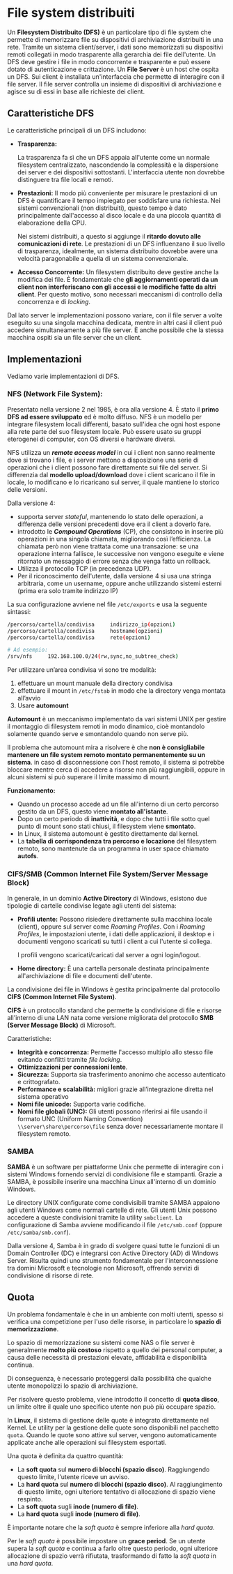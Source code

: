 ﻿# File system distribuiti

Un **Filesystem Distribuito (DFS)** è un particolare tipo di file system che permette di memorizzare file su dispositivi di archiviazione distribuiti in una rete. Tramite un sistema client/server, i dati sono memorizzati su dispositivi remoti collegati in modo trasparente alla gerarchia dei file dell'utente. Un DFS deve gestire i file in modo concorrente e trasparente e può essere dotato di autenticazione e crittazione.
Un **File Server** è un host che ospita un DFS. Sui client è installata un'interfaccia che permette di interagire con il file server. Il file server controlla un insieme di dispositivi di archiviazione e agisce su di essi in base alle richieste dei client.

## **Caratteristiche DFS**

Le caratteristiche principali di un DFS includono:

- **Trasparenza:**
    
    La trasparenza fa sì che un DFS appaia all'utente come un normale filesystem centralizzato, nascondendo la complessità e la dispersione dei server e dei dispositivi sottostanti. L'interfaccia utente non dovrebbe distinguere tra file locali e remoti.
    
- **Prestazioni:**
Il modo più conveniente per misurare le prestazioni di un DFS è quantificare il tempo impiegato per soddisfare una richiesta. Nei sistemi convenzionali (non distribuiti), questo tempo è dato principalmente dall'accesso al disco locale e da una piccola quantità di elaborazione della CPU.
    
    Nei sistemi distribuiti, a questo si aggiunge il **ritardo dovuto alle comunicazioni di rete**. Le prestazioni di un DFS influenzano il suo livello di trasparenza, idealmente, un sistema distribuito dovrebbe avere una velocità paragonabile a quella di un sistema convenzionale.
    
- **Accesso Concorrente:**
Un filesystem distribuito deve gestire anche la modifica dei file. È fondamentale che **gli aggiornamenti operati da un client non interferiscano con gli accessi e le modifiche fatte da altri client**. Per questo motivo, sono necessari meccanismi di controllo della concorrenza e di *locking*.

Dal lato server le implementazioni possono variare, con il file server a volte eseguito su una singola macchina dedicata, mentre in altri casi il client può accedere simultaneamente a più file server. È anche possibile che la stessa macchina ospiti sia un file server che un client.

## Implementazioni

Vediamo varie implementazioni di DFS.

### **NFS (Network File System)**:

Presentato nella versione 2 nel 1985, è ora alla versione 4. È stato il **primo DFS ad essere sviluppato** ed è molto diffuso. NFS è un modello per integrare filesystem locali differenti, basato sull'idea che ogni host espone alla rete parte del suo filesystem locale. Può essere usato su gruppi eterogenei di computer, con OS diversi e hardware diversi.

NFS utilizza un ***remote access model*** in cui i client non sanno realmente dove si trovano i file, e i server mettono a disposizione una serie di operazioni che i client possono fare direttamente sui file del server. Si differenzia dal **modello upload/download** dove i client scaricano il file in locale, lo modificano e lo ricaricano sul server, il quale mantiene lo storico delle versioni.

Dalla versione 4:

- supporta server *stateful*, mantenendo lo stato delle operazioni, a differenza delle versioni precedenti dove era il client a doverlo fare.
- introdotto le ***Compound Operations*** (CP), che consistono in inserire più operazioni in una singola chiamata, migliorando così l’efficienza. La chiamata però non viene trattata come una transazione: se una operazione interna fallisce, le successive non vengono eseguite e viene ritornato un messaggio di errore senza che venga fatto un rollback.
- Utilizza il protocollo TCP (in precedenza UDP).
- Per il riconoscimento dell'utente, dalla versione 4 si usa una stringa arbitraria, come un username, oppure anche utilizzando sistemi esterni (prima era solo tramite indirizzo IP)

La sua configurazione avviene nel file `/etc/exports` e usa la seguente sintassi:

```bash
/percorso/cartella/condivisa     indirizzo_ip(opzioni)
/percorso/cartella/condivisa     hostname(opzioni)
/percorso/cartella/condivisa     rete(opzioni)

# Ad esempio:
/srv/nfs     192.168.100.0/24(rw,sync,no_subtree_check)
```

Per utilizzare un’area condivisa vi sono tre modalità:

1. effettuare un mount manuale della directory condivisa
2. effettuare il mount in `/etc/fstab` in modo che la directory venga montata all’avvio
3. Usare **automount**

**Automount** è un meccanismo implementato da vari sistemi UNIX per gestire il montaggio di filesystem remoti in modo dinamico, cioè montandolo solamente quando serve e smontandolo quando non serve più.

Il problema che automount mira a risolvere è che **non è consigliabile mantenere un file system remoto montato permanentemente su un sistema**. in caso di disconnessione con l’host remoto, il sistema si potrebbe bloccare mentre cerca di accedere a risorse non più raggiungibili, oppure in alcuni sistemi si può superare il limite massimo di mount.

**Funzionamento:**

- Quando un processo accede ad un file all'interno di un certo percorso gestito da un DFS, questo viene **montato all'istante**.
- Dopo un certo periodo di **inattività**, e dopo che tutti i file sotto quel punto di mount sono stati chiusi, il filesystem viene **smontato**.
- In Linux, il sistema automount è gestito direttamente dal kernel.
- La **tabella di corrispondenza tra percorso e locazione** del filesystem remoto, sono mantenute da un programma in user space chiamato **autofs**.

### **CIFS/SMB (Common Internet File System/Server Message Block)**

In generale, in un dominio **Active Directory** di Windows, esistono due tipologie di cartelle condivise  legate agli utenti del sistema:

- **Profili utente:** Possono risiedere direttamente sulla macchina locale (client), oppure sul server come *Roaming Profiles*. Con i *Roaming Profiles*, le impostazioni utente, i dati delle applicazioni, il desktop e i documenti vengono scaricati su tutti i client a cui l'utente si collega.
    
    I profili vengono scaricati/caricati dal server a ogni login/logout.
    
- **Home directory:** È una cartella personale destinata principalmente all'archiviazione di file e documenti dell'utente.

La condivisione dei file in Windows è gestita principalmente dal protocollo **CIFS (Common Internet File System)**.

**CIFS** è un protocollo standard che permette la condivisione di file e risorse all'interno di una LAN nata come versione migliorata del protocollo **SMB (Server Message Block)** di Microsoft.

Caratteristiche:

- **Integrità e concorrenza:** Permette l'accesso multiplo allo stesso file evitando conflitti tramite *file locking*.
- **Ottimizzazioni per connessioni lente**.
- **Sicurezza:** Supporta sia trasferimento anonimo che accesso autenticato e crittografato.
- **Performance e scalabilità:** migliori grazie all’integrazione diretta nel sistema operativo
- **Nomi file unicode:** Supporta varie codifiche.
- **Nomi file globali (UNC):** Gli utenti possono riferirsi ai file usando il formato UNC (Uniform Naming Convention) `\\server\share\percorso\file` senza dover necessariamente montare il filesystem remoto.

### SAMBA

**SAMBA** è un software per piattaforme Unix che permette di interagire con i sistemi Windows fornendo servizi di condivisione file e stampanti. Grazie a SAMBA, è possibile inserire una macchina Linux all'interno di un dominio Windows.

Le directory UNIX configurate come condivisibili tramite SAMBA appaiono agli utenti Windows come normali cartelle di rete. Gli utenti Unix possono accedere a queste condivisioni tramite la utility `smbclient`. La configurazione di Samba avviene modificando il file `/etc/smb.conf` (oppure `/etc/samba/smb.conf`).

Dalla versione 4, Samba è in grado di svolgere quasi tutte le funzioni di un Domain Controller (DC) e integrarsi con Active Directory (AD) di Windows Server. Risulta quindi uno strumento fondamentale per l'interconnessione tra domini Microsoft e tecnologie non Microsoft, offrendo servizi di condivisione di risorse di rete.

## Quota

Un problema fondamentale è che in un ambiente con molti utenti, spesso si verifica una competizione per l'uso delle risorse, in particolare lo **spazio di memorizzazione**.

Lo spazio di memorizzazione su sistemi come NAS o file server è generalmente **molto più costoso** rispetto a quello dei personal computer, a causa delle necessità di prestazioni elevate, affidabilità e disponibilità continua.

Di conseguenza, è necessario proteggersi dalla possibilità che qualche utente monopolizzi lo spazio di archiviazione.

Per risolvere questo problema, viene introdotto il concetto di **quota disco**, un limite oltre il quale uno specifico utente non può più occupare spazio.

In **Linux**, il sistema di gestione delle quote è integrato direttamente nel Kernel. Le utility per la gestione delle quote sono disponibili nel pacchetto `quota`. Quando le quote sono attive sul server, vengono automaticamente applicate anche alle operazioni sui filesystem esportati.

Una quota è definita da quattro quantità:

- La **soft quota** sul **numero di blocchi (spazio disco)**. Raggiungendo questo limite, l'utente riceve un avviso.
- La **hard quota** sul **numero di blocchi (spazio disco)**. Al raggiungimento di questo limite, ogni ulteriore tentativo di allocazione di spazio viene respinto.
- La **soft quota** sugli **inode (numero di file)**.
- La **hard quota** sugli **inode (numero di file)**.

È importante notare che la *soft quota* è sempre inferiore alla *hard quota*.

Per le *soft quota* è possibile impostare un **grace period**. Se un utente supera la *soft quota* e continua a farlo oltre questo periodo, ogni ulteriore allocazione di spazio verrà rifiutata, trasformando di fatto la *soft quota* in una *hard quota*.
